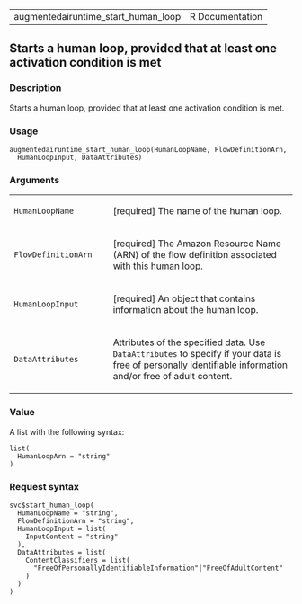 <table style="width: 100%;">
<tbody>
<tr class="odd">
<td>augmentedairuntime_start_human_loop</td>
<td style="text-align: right;">R Documentation</td>
</tr>
</tbody>
</table>

## Starts a human loop, provided that at least one activation condition is met

### Description

Starts a human loop, provided that at least one activation condition is
met.

### Usage

    augmentedairuntime_start_human_loop(HumanLoopName, FlowDefinitionArn,
      HumanLoopInput, DataAttributes)

### Arguments

<table>
<colgroup>
<col style="width: 35%" />
<col style="width: 65%" />
</colgroup>
<tbody>
<tr class="odd">
<td><code
id="augmentedairuntime_start_human_loop_:_HumanLoopName">HumanLoopName</code></td>
<td><p>[required] The name of the human loop.</p></td>
</tr>
<tr class="even">
<td><code
id="augmentedairuntime_start_human_loop_:_FlowDefinitionArn">FlowDefinitionArn</code></td>
<td><p>[required] The Amazon Resource Name (ARN) of the flow definition
associated with this human loop.</p></td>
</tr>
<tr class="odd">
<td><code
id="augmentedairuntime_start_human_loop_:_HumanLoopInput">HumanLoopInput</code></td>
<td><p>[required] An object that contains information about the human
loop.</p></td>
</tr>
<tr class="even">
<td><code
id="augmentedairuntime_start_human_loop_:_DataAttributes">DataAttributes</code></td>
<td><p>Attributes of the specified data. Use <code>DataAttributes</code>
to specify if your data is free of personally identifiable information
and/or free of adult content.</p></td>
</tr>
</tbody>
</table>

### Value

A list with the following syntax:

    list(
      HumanLoopArn = "string"
    )

### Request syntax

    svc$start_human_loop(
      HumanLoopName = "string",
      FlowDefinitionArn = "string",
      HumanLoopInput = list(
        InputContent = "string"
      ),
      DataAttributes = list(
        ContentClassifiers = list(
          "FreeOfPersonallyIdentifiableInformation"|"FreeOfAdultContent"
        )
      )
    )
